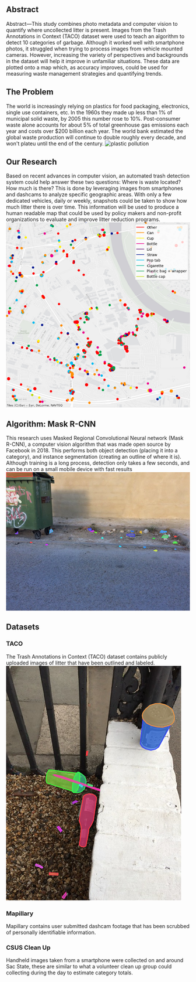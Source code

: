 ## Abstract
Abstract—This study combines photo metadata and computer vision to quantify where uncollected litter is present. Images from the Trash Annotations in Context (TACO) dataset were used to teach an algorithm to detect 10 categories of garbage. Although it worked well with smartphone photos, it struggled when trying to process images from vehicle mounted cameras. However, increasing the variety of perspectives and backgrounds in the dataset will help it improve in unfamiliar situations. These data are plotted onto a map which, as accuracy improves, could be used for measuring waste management strategies and quantifying trends.

## The Problem
The world is increasingly relying on plastics for food packaging, electronics, single use containers, etc. In the 1960s they made up less than 1% of municipal solid waste, by 2005 this number rose to 10%. Post-consumer waste alone accounts for about 5% of total greenhouse gas emissions each year and costs over $200 billion each year. The world bank estimated the global waste production will continue to double roughly every decade, and won't plateu until the end of the century.
![plastic pollution](docs/images/plastic-pollution.png)

## Our Research
Based on recent advances in computer vision, an automated trash detection system could help answer these two questions: Where is waste located? How much is there? This is done by leveraging images from smartphones and dashcams to analyze specific geographic areas. With only a few dedicated vehicles, daily or weekly, snapshots could be taken to show how much litter there is over time. This information will be used to produce a human readable map that could be used by policy makers and non-profit organizations to evaluate and improve litter reduction programs.
![litter map](docs/images/litter-map.png)

## Algorithm: Mask R-CNN
This research uses Masked Regional Convolutional Neural network (Mask R-CNN), a computer vision algorithm that was made open source by Facebook in 2018. This performs both object detection (placing it into a category), and instance segmentation (creating an outline of where it is). Although training is a long process, detection only takes a few seconds, and can be run on a small mobile device with fast results 
![detections](docs/images/taco-sample-2.png)

## Datasets
### TACO
The Trash Annotations in Context (TACO) dataset contains publicly uploaded images of litter that have been outlined and labeled.
![detections](docs/images/taco-sample-1.png)

### Mapillary
Mapillary contains user submitted dashcam footage that has been scrubbed of personally identifiable information.

### CSUS Clean Up
Handheld images taken from a smartphone were collected on and around Sac State, these are similar to what a volunteer clean up group could collecting during the day to estimate category totals.